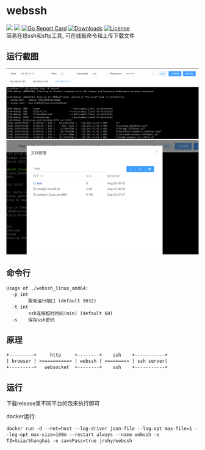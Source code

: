 # webssh
![](https://img.shields.io/github/v/release/Jrohy/webssh.svg) 
![](https://img.shields.io/docker/pulls/jrohy/webssh.svg) 
[![Go Report Card](https://goreportcard.com/badge/github.com/Jrohy/webssh)](https://goreportcard.com/report/github.com/Jrohy/webssh)
[![Downloads](https://img.shields.io/github/downloads/Jrohy/webssh/total.svg)](https://img.shields.io/github/downloads/Jrohy/webssh/total.svg) 
[![License](https://img.shields.io/badge/license-GPL%20V3-blue.svg?longCache=true)](https://www.gnu.org/licenses/gpl-3.0.en.html)   
简易在线ssh和sftp工具, 可在线敲命令和上传下载文件

## 运行截图
![avatar](asset/1.png)
![avatar](asset/2.png)

## 命令行
```
Usage of ./webssh_linux_amd64:
  -p int
        服务运行端口 (default 5032)
  -t int
        ssh连接超时时间(min) (default 60)
  -s    保存ssh密码
```

## 原理
```
+---------+     http     +--------+    ssh    +-----------+
| browser | <==========> | webssh | <=======> | ssh server|
+---------+   websocket  +--------+    ssh    +-----------+
```

## 运行
下载release里不同平台的包来执行即可

docker运行:
```
docker run -d --net=host --log-driver json-file --log-opt max-file=1 --log-opt max-size=100m --restart always --name webssh -e TZ=Asia/Shanghai -e savePass=true jrohy/webssh
```
